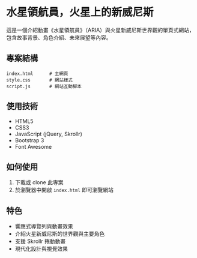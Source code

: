 # 水星領航員，火星上的新威尼斯

這是一個介紹動畫《水星領航員》（ARIA）與火星新威尼斯世界觀的單頁式網站，包含故事背景、角色介紹、未來展望等內容。

## 專案結構

```
index.html      # 主網頁
style.css       # 網站樣式
script.js       # 網站互動腳本
```

## 使用技術

- HTML5
- CSS3
- JavaScript (jQuery, Skrollr)
- Bootstrap 3
- Font Awesome

## 如何使用

1. 下載或 clone 此專案
2. 於瀏覽器中開啟 `index.html` 即可瀏覽網站

## 特色

- 響應式導覽列與動畫效果
- 介紹火星新威尼斯的世界觀與主要角色
- 支援 Skrollr 捲動動畫
- 現代化設計與視覺效果
